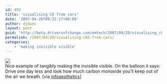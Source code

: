 ```yaml
---
id: 493
title: 'visualising C0 from cars'
date: '2007-04-20T09:32:17+00:00'
author: djdunc
layout: post
guid: 'http://beta.driversofchange.com/emtech/2007/04/20/visualising_c02_from_cars/'
permalink: /2007/04/20/visualising-c02-from-cars/
categories:
    - 'making invisible visible'
---
```


[![](https://i0.wp.com/www.frederiksamuel.com/blog/images/wwf_blackcloud.jpg?w=540)](http://www.frederiksamuel.com/blog/SINGLE_AD_PAGE.php?ad=wwf_blackcloud.jpg)  
Nice example of tangibly making the invisible visible. On the balloon it says: Drive one day less and look how much carbon monoxide you’ll keep out of the air we breath. \[via [infoaesthetics](http://infosthetics.com/)\]